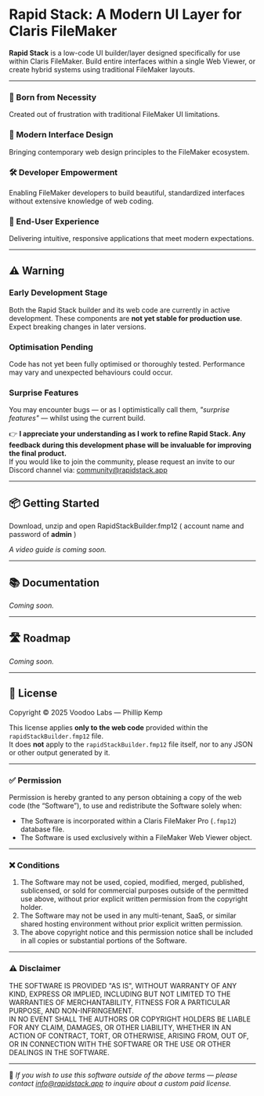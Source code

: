 # Rapid Stack: A Modern UI Layer for Claris FileMaker

**Rapid Stack** is a low-code UI builder/layer designed specifically for use within Claris FileMaker. Build entire interfaces within a single Web Viewer, or create hybrid systems using traditional FileMaker layouts.

---

### 🚀 Born from Necessity  
Created out of frustration with traditional FileMaker UI limitations.

### 🎨 Modern Interface Design  
Bringing contemporary web design principles to the FileMaker ecosystem.

### 🛠 Developer Empowerment  
Enabling FileMaker developers to build beautiful, standardized interfaces without extensive knowledge of web coding.

### 🤝 End-User Experience  
Delivering intuitive, responsive applications that meet modern expectations.

---

## ⚠️ Warning

### Early Development Stage  
Both the Rapid Stack builder and its web code are currently in active development. These components are **not yet stable for production use**. Expect breaking changes in later versions.

### Optimisation Pending  
Code has not yet been fully optimised or thoroughly tested. Performance may vary and unexpected behaviours could occur.

### Surprise Features  
You may encounter bugs — or as I optimistically call them, *"surprise features"* — whilst using the current build.

👉 **I appreciate your understanding as I work to refine Rapid Stack. Any feedback during this development phase will be invaluable for improving the final product.**  
If you would like to join the community, please request an invite to our Discord channel via: [community@rapidstack.app](mailto:community@rapidstack.app)

---

## 📦 Getting Started
Download, unzip and open RapidStackBuilder.fmp12 ( account name and password of **admin** )

*A video guide is coming soon.*

---

## 📚 Documentation
*Coming soon.*

---

## 🛣 Roadmap
*Coming soon.*

---

## 📄 License

Copyright © 2025 Voodoo Labs — Phillip Kemp  

This license applies **only to the web code** provided within the `rapidStackBuilder.fmp12` file.  
It does **not** apply to the `rapidStackBuilder.fmp12` file itself, nor to any JSON or other output generated by it.

---

### ✅ Permission

Permission is hereby granted to any person obtaining a copy of the web code (the “Software”), to use and redistribute the Software solely when:
- The Software is incorporated within a Claris FileMaker Pro (`.fmp12`) database file.
- The Software is used exclusively within a FileMaker Web Viewer object.

---

### ❌ Conditions

1. The Software may not be used, copied, modified, merged, published, sublicensed, or sold for commercial purposes outside of the permitted use above, without prior explicit written permission from the copyright holder.
2. The Software may not be used in any multi-tenant, SaaS, or similar shared hosting environment without prior explicit written permission.
3. The above copyright notice and this permission notice shall be included in all copies or substantial portions of the Software.

---

### ⚠️ Disclaimer

THE SOFTWARE IS PROVIDED "AS IS", WITHOUT WARRANTY OF ANY KIND, EXPRESS OR IMPLIED, INCLUDING BUT NOT LIMITED TO THE WARRANTIES OF MERCHANTABILITY, FITNESS FOR A PARTICULAR PURPOSE, AND NON-INFRINGEMENT.  
IN NO EVENT SHALL THE AUTHORS OR COPYRIGHT HOLDERS BE LIABLE FOR ANY CLAIM, DAMAGES, OR OTHER LIABILITY, WHETHER IN AN ACTION OF CONTRACT, TORT, OR OTHERWISE, ARISING FROM, OUT OF, OR IN CONNECTION WITH THE SOFTWARE OR THE USE OR OTHER DEALINGS IN THE SOFTWARE.

---

💬 *If you wish to use this software outside of the above terms — please contact [info@rapidstack.app](mailto:info@rapidstack.app) to inquire about a custom paid license.*
